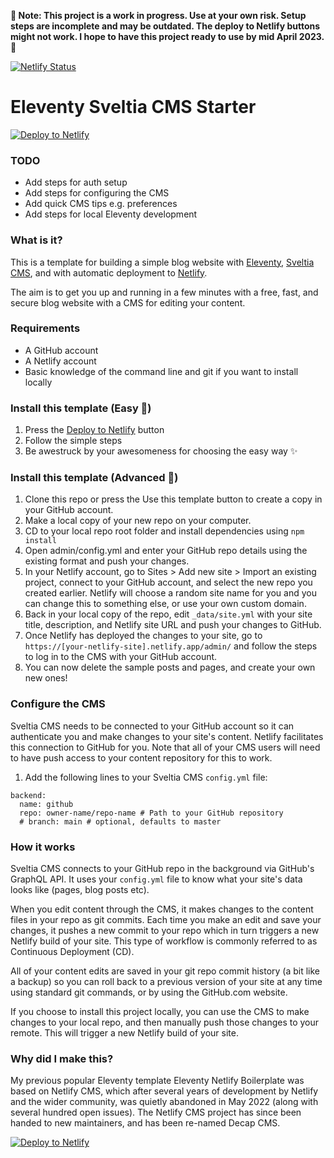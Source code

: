 **🚨 Note: This project is a work in progress. Use at your own risk. Setup steps are incomplete and may be outdated. The deploy to Netlify buttons might not work. I hope to have this project ready to use by mid April 2023. 🚨**

[![Netlify Status](https://api.netlify.com/api/v1/badges/5ebf7378-bb17-482f-8e28-8dfbe0cd8a6a/deploy-status)](https://app.netlify.com/sites/eleventy-sveltia-cms-starter/deploys)

# Eleventy Sveltia CMS Starter

[![Deploy to Netlify](https://www.netlify.com/img/deploy/button.svg)](https://app.netlify.com/start/deploy?repository=https://github.com/danurbanowicz/eleventy-sveltia-cms-starter&stack=cms)

### TODO
- Add steps for auth setup
- Add steps for configuring the CMS
- Add quick CMS tips e.g. preferences
- Add steps for local Eleventy development

### What is it?

This is a template for building a simple blog website with [Eleventy](https://www.11ty.dev), [Sveltia CMS](https://github.com/sveltia/sveltia-cms), and with automatic deployment to [Netlify](https://www.netlify.com).

The aim is to get you up and running in a few minutes with a free, fast, and secure blog website with a CMS for editing your content.

### Requirements

- A GitHub account
- A Netlify account
- Basic knowledge of the command line and git if you want to install locally

### Install this template (Easy 🦥)

1. Press the [Deploy to Netlify](https://app.netlify.com/start/deploy?repository=https://github.com/danurbanowicz/eleventy-sveltia-cms-starter&stack=cms) button
2. Follow the simple steps
3. Be awestruck by your awesomeness for choosing the easy way ✨

### Install this template (Advanced 🧪)

1. Clone this repo or press the Use this template button to create a copy in your GitHub account.
2. Make a local copy of your new repo on your computer.
3. CD to your local repo root folder and install dependencies using `npm install`
4. Open admin/config.yml and enter your GitHub repo details using the existing format and push your changes.
5. In your Netlify account, go to Sites > Add new site > Import an existing project, connect to your GitHub account, and select the new repo you created earlier. Netlify will choose a random site name for you and you can change this to something else, or use your own custom domain.
6. Back in your local copy of the repo, edit `_data/site.yml` with your site title, description, and Netlify site URL and push your changes to GitHub.
7. Once Netlify has deployed the changes to your site, go to `https://[your-netlify-site].netlify.app/admin/` and follow the steps to log in to the CMS with your GitHub account.
8. You can now delete the sample posts and pages, and create your own new ones!

### Configure the CMS

Sveltia CMS needs to be connected to your GitHub account so it can authenticate you and make changes to your site's content. Netlify facilitates this connection to GitHub for you. Note that all of your CMS users will need to have push access to your content repository for this to work.



1. Add the following lines to your Sveltia CMS `config.yml` file:

```
backend:
  name: github
  repo: owner-name/repo-name # Path to your GitHub repository
  # branch: main # optional, defaults to master
```

### How it works

Sveltia CMS connects to your GitHub repo in the background via GitHub's GraphQL API. It uses your `config.yml` file to know what your site's data looks like (pages, blog posts etc).

When you edit content through the CMS, it makes changes to the content files in your repo as git commits. Each time you make an edit and save your changes, it pushes a new commit to your repo which in turn triggers a new Netlify build of your site. This type of workflow is commonly referred to as Continuous Deployment (CD).

All of your content edits are saved in your git repo commit history (a bit like a backup) so you can roll back to a previous version of your site at any time using standard git commands, or by using the GitHub.com website.

If you choose to install this project locally, you can use the CMS to make changes to your local repo, and then manually push those changes to your remote. This will trigger a new Netlify build of your site.

### Why did I make this?

My previous popular Eleventy template Eleventy Netlify Boilerplate was based on Netlify CMS, which after several years of development by Netlify and the wider community, was quietly abandoned in May 2022 (along with several hundred open issues). The Netlify CMS project has since been handed to new maintainers, and has been re-named Decap CMS.

[![Deploy to Netlify](https://www.netlify.com/img/deploy/button.svg)](https://app.netlify.com/start/deploy?repository=https://github.com/danurbanowicz/eleventy-sveltia-cms-starter&stack=cms)
